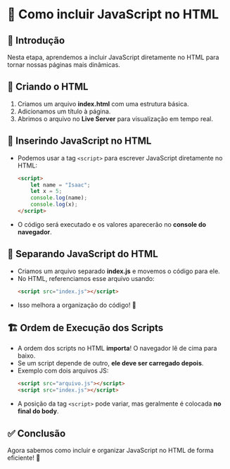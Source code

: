 # 📌 Como incluir JavaScript no HTML  

## 📝 Introdução  
Nesta etapa, aprendemos a incluir JavaScript diretamente no HTML para tornar nossas páginas mais dinâmicas.  

## 📂 Criando o HTML  
1. Criamos um arquivo **index.html** com uma estrutura básica.  
2. Adicionamos um título à página.  
3. Abrimos o arquivo no **Live Server** para visualização em tempo real.  

## 🔗 Inserindo JavaScript no HTML  
- Podemos usar a tag `<script>` para escrever JavaScript diretamente no HTML:  
  ```html
  <script>
      let name = "Isaac";
      let x = 5;
      console.log(name);
      console.log(x);
  </script>
  ```
- O código será executado e os valores aparecerão no **console do navegador**.  

## 📁 Separando JavaScript do HTML  
- Criamos um arquivo separado **index.js** e movemos o código para ele.  
- No HTML, referenciamos esse arquivo usando:  
  ```html
  <script src="index.js"></script>
  ```
- Isso melhora a organização do código! 🚀  

## 🏗️ Ordem de Execução dos Scripts  
- A ordem dos scripts no HTML **importa**! O navegador lê de cima para baixo.  
- Se um script depende de outro, **ele deve ser carregado depois**.  
- Exemplo com dois arquivos JS:  
  ```html
  <script src="arquivo.js"></script>
  <script src="index.js"></script>
  ```
- A posição da tag `<script>` pode variar, mas geralmente é colocada **no final do body**.  

## ✅ Conclusão  
Agora sabemos como incluir e organizar JavaScript no HTML de forma eficiente! 🚀
